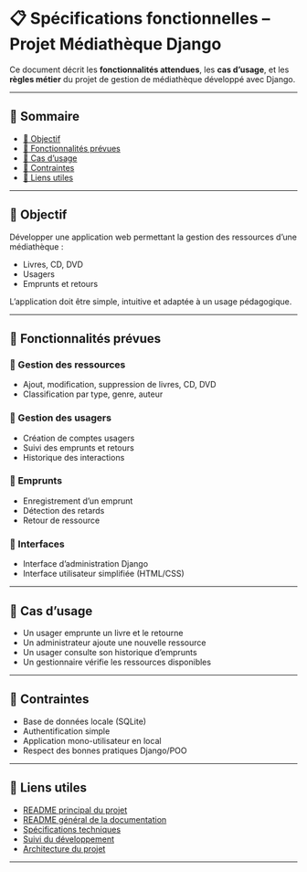 # 📋 Spécifications fonctionnelles – Projet Médiathèque Django

Ce document décrit les **fonctionnalités attendues**, les **cas d’usage**, et les **règles métier** du projet de gestion de médiathèque développé avec Django.

---

## 🧭 Sommaire

- [🎯 Objectif](#-objectif)
- [🧩 Fonctionnalités prévues](#-fonctionnalités-prévues)
- [👥 Cas d’usage](#-cas-dusage)
- [📌 Contraintes](#-contraintes)
- [📎 Liens utiles](#-liens-utiles)

---

## 🎯 Objectif

Développer une application web permettant la gestion des ressources d’une médiathèque :
- Livres, CD, DVD
- Usagers
- Emprunts et retours

L’application doit être simple, intuitive et adaptée à un usage pédagogique.

---

## 🧩 Fonctionnalités prévues

### 🔹 Gestion des ressources
- Ajout, modification, suppression de livres, CD, DVD
- Classification par type, genre, auteur

### 🔹 Gestion des usagers
- Création de comptes usagers
- Suivi des emprunts et retours
- Historique des interactions

### 🔹 Emprunts
- Enregistrement d’un emprunt
- Détection des retards
- Retour de ressource

### 🔹 Interfaces
- Interface d’administration Django
- Interface utilisateur simplifiée (HTML/CSS)

---

## 👥 Cas d’usage

- Un usager emprunte un livre et le retourne
- Un administrateur ajoute une nouvelle ressource
- Un usager consulte son historique d’emprunts
- Un gestionnaire vérifie les ressources disponibles

---

## 📌 Contraintes

- Base de données locale (SQLite)
- Authentification simple
- Application mono-utilisateur en local
- Respect des bonnes pratiques Django/POO

---

## 📎 Liens utiles

- [README principal du projet](../../README.md)
- [README général de la documentation](../README.md)
- [Spécifications techniques](../technique/README-tech.md)
- [Suivi du développement](../developpement/README-dev.md)
- [Architecture du projet](../architecture/README-archi.md)

---
